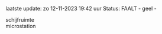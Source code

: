 laatste update: 
zo 12-11-2023 19:42   uur 
Status: FAALT - geel - 
<div class="service Y">schijfruimte</div><div class="service Y">microstation</div>